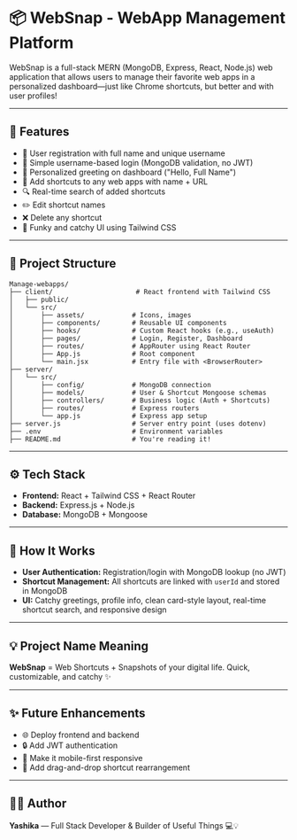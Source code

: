 # 📦 WebSnap - WebApp Management Platform

WebSnap is a full-stack MERN (MongoDB, Express, React, Node.js) web application that allows users to manage their favorite web apps in a personalized dashboard—just like Chrome shortcuts, but better and with user profiles!

---

## 🚀 Features

* 🧑 User registration with full name and unique username
* 🔐 Simple username-based login (MongoDB validation, no JWT)
* 👋 Personalized greeting on dashboard ("Hello, Full Name")
* 📎 Add shortcuts to any web apps with name + URL
* 🔍 Real-time search of added shortcuts
* ✏️ Edit shortcut names
* ❌ Delete any shortcut
* 🌈 Funky and catchy UI using Tailwind CSS

---

## 📂 Project Structure

```
Manage-webapps/
├── client/                     # React frontend with Tailwind CSS
│   ├── public/
│   └── src/
│       ├── assets/            # Icons, images
│       ├── components/        # Reusable UI components
│       ├── hooks/             # Custom React hooks (e.g., useAuth)
│       ├── pages/             # Login, Register, Dashboard
│       ├── routes/            # AppRouter using React Router
│       ├── App.js             # Root component
│       └── main.jsx           # Entry file with <BrowserRouter>
├── server/
│   └── src/
│       ├── config/            # MongoDB connection
│       ├── models/            # User & Shortcut Mongoose schemas
│       ├── controllers/       # Business logic (Auth + Shortcuts)
│       ├── routes/            # Express routers
│       └── app.js             # Express app setup
├── server.js                  # Server entry point (uses dotenv)
├── .env                       # Environment variables
├── README.md                  # You're reading it!
```

---

## ⚙️ Tech Stack

* **Frontend:** React + Tailwind CSS + React Router
* **Backend:** Express.js + Node.js
* **Database:** MongoDB + Mongoose

---


## 🧠 How It Works

* **User Authentication:** Registration/login with MongoDB lookup (no JWT)
* **Shortcut Management:** All shortcuts are linked with `userId` and stored in MongoDB
* **UI:** Catchy greetings, profile info, clean card-style layout, real-time shortcut search, and responsive design

---

## 💡 Project Name Meaning

**WebSnap** = Web Shortcuts + Snapshots of your digital life. Quick, customizable, and catchy ✨

---

## ✨ Future Enhancements

* 🌐 Deploy frontend and backend
* 🔒 Add JWT authentication
* 📱 Make it mobile-first responsive
* 🧭 Add drag-and-drop shortcut rearrangement

---

## 👩‍💻 Author

**Yashika** — Full Stack Developer & Builder of Useful Things 💻💡



